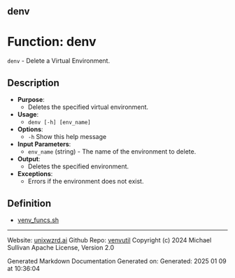 ## denv
# Function: denv
`denv` - Delete a Virtual Environment.
## Description
- **Purpose**: 
  - Deletes the specified virtual environment.
- **Usage**: 
  - `denv [-h] [env_name]`
- **Options**: 
  - `-h`   Show this help message
- **Input Parameters**: 
  - `env_name` (string) - The name of the environment to delete.
- **Output**: 
  - Deletes the specified environment.
- **Exceptions**: 
  - Errors if the environment does not exist.

## Definition 

* [venv_funcs.sh](../venv_funcs_sh.md)
---

Website: [unixwzrd.ai](https://unixwzrd.ai)
Github Repo: [venvutil](https://github.com/unixwzrd/venvutil)
Copyright (c) 2024 Michael Sullivan
Apache License, Version 2.0

Generated Markdown Documentation
Generated on: Generated: 2025 01 09 at 10:36:04

